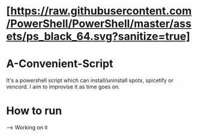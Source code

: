 # [https://raw.githubusercontent.com/PowerShell/PowerShell/master/assets/ps_black_64.svg?sanitize=true]
# A-Convenient-Script
It's a powershell script which can install/uninstall spotx, spicetify or vencord. I aim to improvise it as time goes on.

# How to run
--> Working on it

